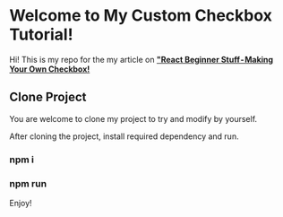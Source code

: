 # Welcome to My Custom Checkbox Tutorial!

Hi! This is my repo for the my article on [**"React Beginner Stuff - Making Your Own Checkbox!**](https://t.co/VW494IpUHk?amp=1)

## Clone Project

You are welcome to clone my project to try and modify by yourself.

After cloning the project, install required dependency and run.

### npm i
### npm run

Enjoy!
